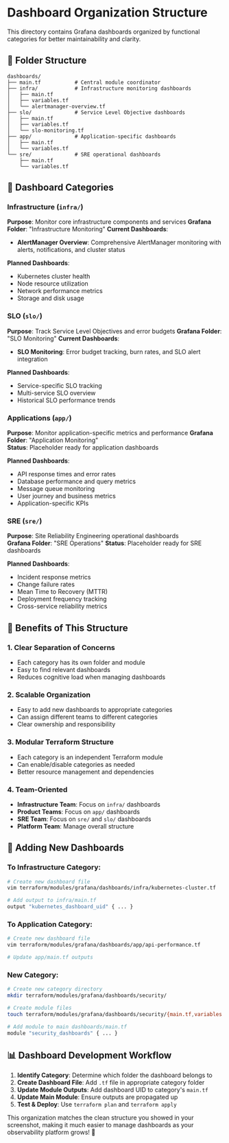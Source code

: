 # Dashboard Organization Structure

This directory contains Grafana dashboards organized by functional categories for better maintainability and clarity.

## 📁 Folder Structure

```
dashboards/
├── main.tf           # Central module coordinator
├── infra/            # Infrastructure monitoring dashboards
│   ├── main.tf
│   ├── variables.tf
│   └── alertmanager-overview.tf
├── slo/              # Service Level Objective dashboards  
│   ├── main.tf
│   ├── variables.tf
│   └── slo-monitoring.tf
├── app/              # Application-specific dashboards
│   ├── main.tf
│   └── variables.tf
└── sre/              # SRE operational dashboards
    ├── main.tf
    └── variables.tf
```

## 🎯 Dashboard Categories

### Infrastructure (`infra/`)
**Purpose**: Monitor core infrastructure components and services
**Grafana Folder**: "Infrastructure Monitoring" 
**Current Dashboards**:
- **AlertManager Overview**: Comprehensive AlertManager monitoring with alerts, notifications, and cluster status

**Planned Dashboards**:
- Kubernetes cluster health
- Node resource utilization  
- Network performance metrics
- Storage and disk usage

### SLO (`slo/`)
**Purpose**: Track Service Level Objectives and error budgets
**Grafana Folder**: "SLO Monitoring"
**Current Dashboards**:
- **SLO Monitoring**: Error budget tracking, burn rates, and SLO alert integration

**Planned Dashboards**:
- Service-specific SLO tracking
- Multi-service SLO overview
- Historical SLO performance trends

### Applications (`app/`)
**Purpose**: Monitor application-specific metrics and performance
**Grafana Folder**: "Application Monitoring"  
**Status**: Placeholder ready for application dashboards

**Planned Dashboards**:
- API response times and error rates
- Database performance and query metrics
- Message queue monitoring
- User journey and business metrics
- Application-specific KPIs

### SRE (`sre/`)
**Purpose**: Site Reliability Engineering operational dashboards  
**Grafana Folder**: "SRE Operations"
**Status**: Placeholder ready for SRE dashboards

**Planned Dashboards**:
- Incident response metrics
- Change failure rates
- Mean Time to Recovery (MTTR)
- Deployment frequency tracking
- Cross-service reliability metrics

## 🔧 Benefits of This Structure

### 1. **Clear Separation of Concerns**
- Each category has its own folder and module
- Easy to find relevant dashboards
- Reduces cognitive load when managing dashboards

### 2. **Scalable Organization**
- Easy to add new dashboards to appropriate categories
- Can assign different teams to different categories
- Clear ownership and responsibility

### 3. **Modular Terraform Structure**
- Each category is an independent Terraform module
- Can enable/disable categories as needed
- Better resource management and dependencies

### 4. **Team-Oriented**
- **Infrastructure Team**: Focus on `infra/` dashboards
- **Product Teams**: Focus on `app/` dashboards  
- **SRE Team**: Focus on `sre/` and `slo/` dashboards
- **Platform Team**: Manage overall structure

## 🚀 Adding New Dashboards

### To Infrastructure Category:
```bash
# Create new dashboard file
vim terraform/modules/grafana/dashboards/infra/kubernetes-cluster.tf

# Add output to infra/main.tf
output "kubernetes_dashboard_uid" { ... }
```

### To Application Category:
```bash
# Create new dashboard file  
vim terraform/modules/grafana/dashboards/app/api-performance.tf

# Update app/main.tf outputs
```

### New Category:
```bash
# Create new category directory
mkdir terraform/modules/grafana/dashboards/security/

# Create module files
touch terraform/modules/grafana/dashboards/security/{main.tf,variables.tf}

# Add module to main dashboards/main.tf
module "security_dashboards" { ... }
```

## 📊 Dashboard Development Workflow

1. **Identify Category**: Determine which folder the dashboard belongs to
2. **Create Dashboard File**: Add `.tf` file in appropriate category folder  
3. **Update Module Outputs**: Add dashboard UID to category's `main.tf`
4. **Update Main Module**: Ensure outputs are propagated up
5. **Test & Deploy**: Use `terraform plan` and `terraform apply`

This organization matches the clean structure you showed in your screenshot, making it much easier to manage dashboards as your observability platform grows! 🎉